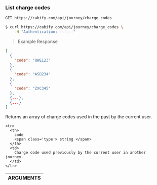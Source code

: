 ### List charge codes

~~~bash
GET https://cabify.com/api/journey/charge_codes
~~~

>

~~~bash
$ curl https://cabify.com/api/journey/charge_codes \
    -H "Authentication: ------"
~~~

> Example Response

~~~json
[
  {
    "code": "QWE123"
  },
  {
    "code": "ASD234"
  },
  {
    "code": "ZXC345"
  },
  {...},
  {...}
]
~~~

Returns an array of charge codes used in the past by the current user.

<table class="vertical">
  <thead>
    <tr><th colspan="2">ARGUMENTS</th></tr>
  </thead>
  <tbody>

    <tr>
      <th>
        code
        <span class='type'> string </span>
      </th>
      <td>
        Charge code used previously by the current user in another journey.
      </td>
    </tr>

  </tbody>
</table>
